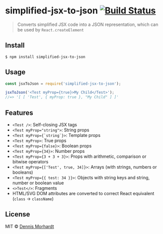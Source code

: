 # simplified-jsx-to-json [![Build Status](https://travis-ci.org/gglnx/simplified-jsx-to-json.svg?branch=master)](https://travis-ci.org/gglnx/simplified-jsx-to-json)

> Converts simplified JSX code into a JSON representation, which can be used by `React.createElement`

## Install

```
$ npm install simplified-jsx-to-json
```

## Usage

```js
const jsxToJson = require('simplified-jsx-to-json');

jsxToJson('<Test myProp={true}>My Child</Test>');
//=> '[ [ 'Test', { myProp: true }, "My Child" ] ]'
```

## Features

* `<Test />`: Self-closing JSX tags
* `<Test myProp="string">`: String props
* `` <Test myProp={`string`}> ``: Template props
* `<Test myProp>`: True props
* `<Test myProp={false}>`: Boolean props
* `<Test myProp={34}>`: Number props
* `<Test myProp={3 + 3 + 3}>`: Props with arithmetic, comparison or bitwise operators
* `<Test myProp={['Test', true, 34]}>`: Arrays (with strings, numbers or booleans)
* `<Test myProp={{ test: 34 }}>`: Objects with string keys and string, number or boolean value
* `<>Test</>`: Fragments
* HTML/SVG DOM attributes are converted to correct React equivalent (`class` -> `className`)

## License

MIT © [Dennis Morhardt](https://dennismorhardt.de)
